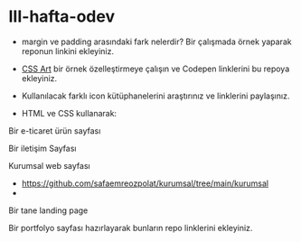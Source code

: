# III-hafta-odev

- margin ve padding arasındaki fark nelerdir? Bir çalışmada örnek yaparak reponun linkini ekleyiniz.

- [CSS Art](https://css-art.com/) bir örnek özelleştirmeye çalışın ve Codepen linklerini bu repoya ekleyiniz. 

- Kullanılacak farklı icon kütüphanelerini araştırınız ve linklerini paylaşınız.

- HTML ve CSS kullanarak:

Bir e-ticaret ürün sayfası 

Bir iletişim Sayfası

Kurumsal web sayfası
- https://github.com/safaemreozpolat/kurumsal/tree/main/kurumsal 
- 
Bir tane landing page

Bir portfolyo sayfası hazırlayarak bunların repo linklerini ekleyiniz.
